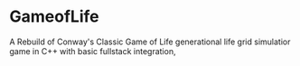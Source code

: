 # GameofLife
A Rebuild of Conway's Classic Game of Life generational life grid simulatior game in C++ with basic fullstack integration,
